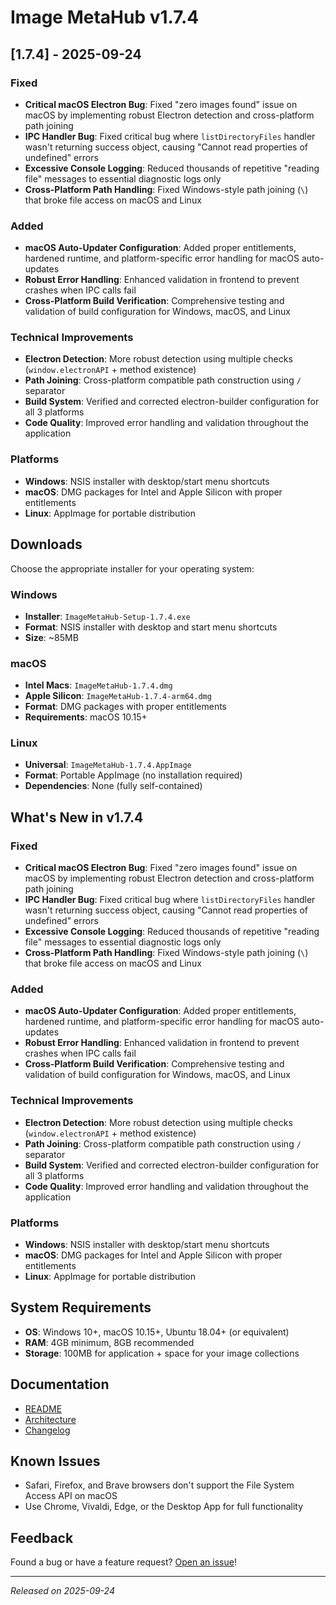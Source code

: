 # Image MetaHub v1.7.4

## [1.7.4] - 2025-09-24

### Fixed
- **Critical macOS Electron Bug**: Fixed "zero images found" issue on macOS by implementing robust Electron detection and cross-platform path joining
- **IPC Handler Bug**: Fixed critical bug where `listDirectoryFiles` handler wasn't returning success object, causing "Cannot read properties of undefined" errors
- **Excessive Console Logging**: Reduced thousands of repetitive "reading file" messages to essential diagnostic logs only
- **Cross-Platform Path Handling**: Fixed Windows-style path joining (`\`) that broke file access on macOS and Linux

### Added
- **macOS Auto-Updater Configuration**: Added proper entitlements, hardened runtime, and platform-specific error handling for macOS auto-updates
- **Robust Error Handling**: Enhanced validation in frontend to prevent crashes when IPC calls fail
- **Cross-Platform Build Verification**: Comprehensive testing and validation of build configuration for Windows, macOS, and Linux

### Technical Improvements
- **Electron Detection**: More robust detection using multiple checks (`window.electronAPI` + method existence)
- **Path Joining**: Cross-platform compatible path construction using `/` separator
- **Build System**: Verified and corrected electron-builder configuration for all 3 platforms
- **Code Quality**: Improved error handling and validation throughout the application

### Platforms
- **Windows**: NSIS installer with desktop/start menu shortcuts
- **macOS**: DMG packages for Intel and Apple Silicon with proper entitlements
- **Linux**: AppImage for portable distribution

## Downloads

Choose the appropriate installer for your operating system:

###  Windows
- **Installer**: `ImageMetaHub-Setup-1.7.4.exe`
- **Format**: NSIS installer with desktop and start menu shortcuts
- **Size**: ~85MB

###  macOS
- **Intel Macs**: `ImageMetaHub-1.7.4.dmg`
- **Apple Silicon**: `ImageMetaHub-1.7.4-arm64.dmg`
- **Format**: DMG packages with proper entitlements
- **Requirements**: macOS 10.15+

###  Linux
- **Universal**: `ImageMetaHub-1.7.4.AppImage`
- **Format**: Portable AppImage (no installation required)
- **Dependencies**: None (fully self-contained)

## What's New in v1.7.4

### Fixed
- **Critical macOS Electron Bug**: Fixed "zero images found" issue on macOS by implementing robust Electron detection and cross-platform path joining
- **IPC Handler Bug**: Fixed critical bug where `listDirectoryFiles` handler wasn't returning success object, causing "Cannot read properties of undefined" errors
- **Excessive Console Logging**: Reduced thousands of repetitive "reading file" messages to essential diagnostic logs only
- **Cross-Platform Path Handling**: Fixed Windows-style path joining (`\`) that broke file access on macOS and Linux

### Added
- **macOS Auto-Updater Configuration**: Added proper entitlements, hardened runtime, and platform-specific error handling for macOS auto-updates
- **Robust Error Handling**: Enhanced validation in frontend to prevent crashes when IPC calls fail
- **Cross-Platform Build Verification**: Comprehensive testing and validation of build configuration for Windows, macOS, and Linux

### Technical Improvements
- **Electron Detection**: More robust detection using multiple checks (`window.electronAPI` + method existence)
- **Path Joining**: Cross-platform compatible path construction using `/` separator
- **Build System**: Verified and corrected electron-builder configuration for all 3 platforms
- **Code Quality**: Improved error handling and validation throughout the application

### Platforms
- **Windows**: NSIS installer with desktop/start menu shortcuts
- **macOS**: DMG packages for Intel and Apple Silicon with proper entitlements
- **Linux**: AppImage for portable distribution

## System Requirements

- **OS**: Windows 10+, macOS 10.15+, Ubuntu 18.04+ (or equivalent)
- **RAM**: 4GB minimum, 8GB recommended
- **Storage**: 100MB for application + space for your image collections

## Documentation

- [README](https://github.com/LuqP2/image-metahub/blob/main/README.md)
- [Architecture](https://github.com/LuqP2/image-metahub/blob/main/ARCHITECTURE.md)
- [Changelog](https://github.com/LuqP2/image-metahub/blob/CHANGELOG.md)

## Known Issues

- Safari, Firefox, and Brave browsers don't support the File System Access API on macOS
- Use Chrome, Vivaldi, Edge, or the Desktop App for full functionality

## Feedback

Found a bug or have a feature request? [Open an issue](https://github.com/LuqP2/image-metahub/issues)!

---

*Released on 2025-09-24*